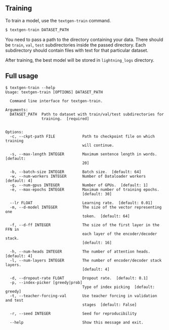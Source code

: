 ## Training

To train a model, use the ```textgen-train``` command.

```sh
$ textgen-train DATASET_PATH
```

You need to pass a path to the directory containing your data.
There should be ```train```, ```val```, ```test``` subdirectories inside the passed directory.
Each subdirectory should contain files with text for that particular dataset.

After training, the best model will be stored in ```lightning_logs``` directory.

## Full usage

```
$ textgen-train --help
Usage: textgen-train [OPTIONS] DATASET_PATH

  Command line interface for textgen-train.

Arguments:
  DATASET_PATH  Path to dataset with train/val/test subdirectories for
                training.  [required]


Options:
  -c, --ckpt-path FILE            Path to checkpoint file on which training
                                  will continue.

  -s, --max-length INTEGER        Maximum sentence length in words.  [default:
                                  20]

  -b, --batch-size INTEGER        Batch size.  [default: 64]
  -w, --num-workers INTEGER       Number of Dataloader workers  [default: 4]
  -g, --num-gpus INTEGER          Number of GPUs.  [default: 1]
  -e, --max-epochs INTEGER        Maximum number of training epochs.
                                  [default: 30]

  --lr FLOAT                      Learning rate.  [default: 0.01]
  -m, --d-model INTEGER           The size of the vector representing one
                                  token.  [default: 64]

  -f, --d-ff INTEGER              The size of the first layer in the FFN in
                                  each layer of the encoder/decoder stack.
                                  [default: 16]

  -h, --num-heads INTEGER         The number of attention heads.  [default: 4]
  -l, --num-layers INTEGER        The number of encoder/decoder stack layers.
                                  [default: 4]

  -d, --dropout-rate FLOAT        Dropout rate.  [default: 0.1]
  -p, --index-picker [greedy|prob]
                                  Type of index picking  [default: greedy]
  -t, --teacher-forcing-val       Use teacher forcing in validation and test
                                  stages  [default: False]

  -r, --seed INTEGER              Seed for reproducibility

  --help                          Show this message and exit.
```
